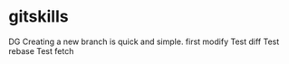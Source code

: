 # gitskills
DG
Creating a new branch is quick and simple.
first modify
Test diff
Test rebase
Test fetch